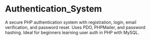 # Authentication_System
A secure PHP authentication system with registration, login, email verification, and password reset. Uses PDO, PHPMailer, and password hashing. Ideal for beginners learning user auth in PHP with MySQL.
